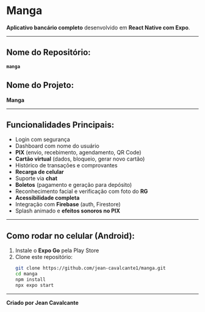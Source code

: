 
# Manga

**Aplicativo bancário completo** desenvolvido em **React Native com Expo**.

---

## Nome do Repositório:
**`manga`**

## Nome do Projeto:
**Manga**

---

## Funcionalidades Principais:

- Login com segurança  
- Dashboard com nome do usuário  
- **PIX** (envio, recebimento, agendamento, QR Code)  
- **Cartão virtual** (dados, bloqueio, gerar novo cartão)  
- Histórico de transações e comprovantes  
- **Recarga de celular**  
- Suporte via **chat**  
- **Boletos** (pagamento e geração para depósito)  
- Reconhecimento facial e verificação com foto do **RG**  
- **Acessibilidade completa**  
- Integração com **Firebase** (auth, Firestore)  
- Splash animado e **efeitos sonoros no PIX**

---

## Como rodar no celular (Android):

1. Instale o **Expo Go** pela Play Store  
2. Clone este repositório:
   ```bash
   git clone https://github.com/jean-cavalcante1/manga.git
   cd manga
   npm install
   npx expo start
   ```

---

**Criado por Jean Cavalcante**
